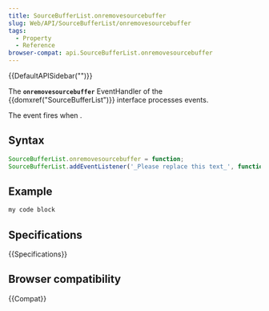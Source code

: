 ```yaml
---
title: SourceBufferList.onremovesourcebuffer
slug: Web/API/SourceBufferList/onremovesourcebuffer
tags:
  - Property
  - Reference
browser-compat: api.SourceBufferList.onremovesourcebuffer
---
```

{{DefaultAPISidebar("")}}

The **`onremovesourcebuffer`** EventHandler of the {{domxref("SourceBufferList")}} interface processes  events.

The  event fires when .

## Syntax

```js
SourceBufferList.onremovesourcebuffer = function;
SourceBufferList.addEventListener('_Please replace this text_', function);
```

## Example

```js
my code block
```

## Specifications

{{Specifications}}

## Browser compatibility

{{Compat}}

